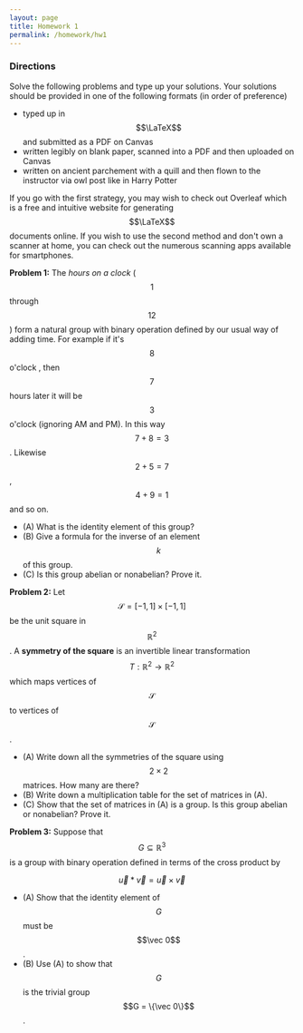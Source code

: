 ```yaml
---
layout: page
title: Homework 1
permalink: /homework/hw1
---
```


### Directions
Solve the following problems and type up your solutions.  Your solutions should be provided in one of the following formats (in order of preference)
* typed up in $$\LaTeX$$ and submitted as a PDF on Canvas
* written legibly on blank paper, scanned into a PDF and then uploaded on Canvas
* written on ancient parchement with a quill and then flown to the instructor via owl post like in Harry Potter

If you go with the first strategy, you may wish to check out Overleaf which is a free and intuitive website for generating $$\LaTeX$$ documents online.
If you wish to use the second method and don't own a scanner at home, you can check out the numerous scanning apps available for smartphones.

**Problem 1:** The *hours on a clock* ($$1$$ through $$12$$) form a natural group with binary operation defined by our usual way of adding time.  For example if it's $$8$$ o'clock , then $$7$$ hours later it will be $$3$$ o'clock (ignoring AM and PM).  In this way $$7+8 = 3$$.  Likewise $$2+5 = 7$$, $$4+9=1$$ and so on.

* (A) What is the identity element of this group?
* (B) Give a formula for the inverse of an element $$k$$ of this group.
* (C) Is this group abelian or nonabelian?  Prove it.

**Problem 2:** Let $$\mathcal{S} = [-1,1]\times[-1,1]$$ be the unit square in $$\mathbb R^2$$.  A **symmetry of the square** is an invertible linear transformation $$T:\mathbb R^2\rightarrow\mathbb R^2$$ which maps vertices of $$\mathcal S$$ to vertices of $$\mathcal S$$.

* (A) Write down all the symmetries of the square using $$2\times 2$$ matrices.  How many are there?  
* (B) Write down a multiplication table for the set of matrices in (A).
* (C) Show that the set of matrices in (A) is a group.  Is this group abelian or nonabelian?  Prove it.

**Problem 3:** Suppose that $$G\subseteq \mathbb R^3$$ is a group with binary operation defined in terms of the cross product by

$$\vec u\ast\vec v = \vec u\times\vec v$$

* (A) Show that the identity element of $$G$$ must be $$\vec 0$$.
* (B) Use (A) to show that $$G$$ is the trivial group $$G = \{\vec 0\}$$.


